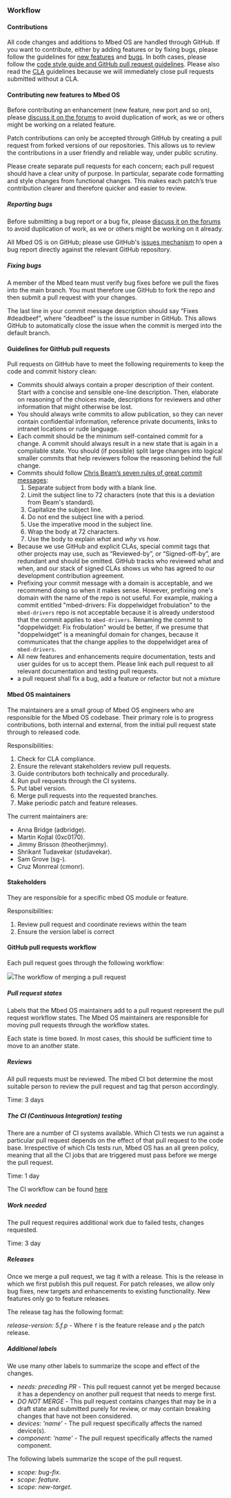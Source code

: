 ### Workflow

#### Contributions

All code changes and additions to Mbed OS are handled through GitHub. If you want to contribute, either by adding features or by fixing bugs, please follow the guidelines for [new features](#contributing-new-features-to-mbed-os) and [bugs](#reporting-and-fixing-bugs). In both cases, please follow the [code style guide and GitHub pull request guidelines](/docs/v5.7/reference/guidelines.html#style)</a>. Please also read the [CLA](/docs/v5.7/reference/guidelines.html#cla) guidelines because we will immediately close pull requests submitted without a CLA.

#### Contributing new features to Mbed OS

Before contributing an enhancement (new feature, new port and so on), please [discuss it on the forums](https://os.mbed.com/forum/bugs-suggestions/) to avoid duplication of work, as we or others might be working on a related feature.

Patch contributions can only be accepted through GitHub by creating a pull request from forked versions of our repositories. This allows us to review the contributions in a user friendly and reliable way, under public scrutiny.

Please create separate pull requests for each concern; each pull request should have a clear unity of purpose. In particular, separate code formatting and style changes from functional changes. This makes each patch’s true contribution clearer and therefore quicker and easier to review.

##### Reporting bugs

Before submitting a bug report or a bug fix, please [discuss it on the forums](https://os.mbed.com/forum/bugs-suggestions/) to avoid duplication of work, as we or others might be working on it already.

All Mbed OS is on GitHub; please use GitHub's [issues mechanism](https://guides.github.com/features/issues/) to open a bug report directly against the relevant GitHub repository.

##### Fixing bugs

A member of the Mbed team must verify bug fixes before we pull the fixes into the main branch. You must therefore use GitHub to fork the repo and then submit a pull request with your changes.

The last line in your commit message description should say “Fixes #deadbeef”, where “deadbeef” is the issue number in GitHub. This allows GitHub to automatically close the issue when the commit is merged into the default branch.

#### Guidelines for GitHub pull requests

Pull requests on GitHub have to meet the following requirements to keep the code and commit history clean:

- Commits should always contain a proper description of their content. Start with a concise and sensible one-line description. Then, elaborate on reasoning of the choices made, descriptions for reviewers and other information that might otherwise be lost.
- You should always write commits to allow publication, so they can never contain confidential information, reference private documents, links to intranet locations or rude language.
- Each commit should be the minimum self-contained commit for a change. A commit should always result in a new state that is again in a compilable state. You should (if possible) split large changes into logical smaller commits that help reviewers follow the reasoning behind the full change.
- Commits should follow [Chris Beam’s seven rules of great commit messages](http://chris.beams.io/posts/git-commit#seven-rules):
	1. Separate subject from body with a blank line.
	1. Limit the subject line to 72 characters (note that this is a deviation from Beam's standard).
	1. Capitalize the subject line.
	1. Do not end the subject line with a period.
	1. Use the imperative mood in the subject line.
	1. Wrap the body at 72 characters.
	1. Use the body to explain _what_ and _why_ vs _how_.
- Because we use GitHub and explicit CLAs, special commit tags that other projects may use, such as “Reviewed-by”, or “Signed-off-by”, are redundant and should be omitted. GitHub tracks who reviewed what and when, and our stack of signed CLAs shows us who has agreed to our development contribution agreement.
- Prefixing your commit message with a domain is acceptable, and we recommend doing so when it makes sense. However, prefixing one's domain with the name of the repo is not useful. For example, making a commit entitled "mbed-drivers: Fix doppelwidget frobulation" to the `mbed-drivers` repo is not acceptable because it is already understood that the commit applies to `mbed-drivers`. Renaming the commit to "doppelwidget: Fix frobulation" would be better, if we presume that "doppelwidget" is a meaningful domain for changes, because it communicates that the change applies to the doppelwidget area of `mbed-drivers`.
- All new features and enhancements require documentation, tests and user guides for us to accept them. Please link each pull request to all relevant documentation and testing pull requests.
- a pull request shall fix a bug, add a feature or refactor but not a mixture

#### Mbed OS maintainers

The maintainers are a small group of Mbed OS engineers who are responsible for the Mbed OS codebase. Their primary role is to progress contributions, both internal and external, from the initial pull request state through to released code. 

Responsibilities:

1. Check for CLA compliance.
1. Ensure the relevant stakeholders review pull requests.
1. Guide contributors both technically and procedurally.
1. Run pull requests through the CI systems.
1. Put label version.
1. Merge pull requests into the requested branches.
1. Make periodic patch and feature releases.

The current maintainers are:

* Anna Bridge (adbridge).
* Martin Kojtal (0xc0170).
* Jimmy Brisson (theotherjimmy).
* Shrikant Tudavekar (studavekar).
* Sam Grove (sg-).
* Cruz Monrreal (cmonr).

#### Stakeholders

They are responsible for a specific mbed OS module or feature.

Responsibilities:

1. Review pull request and coordinate reviews within the team
1. Ensure the version label is correct

#### GitHub pull requests workflow

Each pull request goes through the following workflow:

<span class="images">![](https://s3-us-west-2.amazonaws.com/mbed-os-docs-images/Workflow.png)<span>The workflow of merging a pull request</span></span>

##### Pull request states

Labels that the Mbed OS maintainers add to a pull request represent the pull request workflow states. The Mbed OS maintainers are responsible for moving pull requests through the workflow states.

Each state is time boxed. In most cases, this should be sufficient time to move to an another state.

##### Reviews

All pull requests must be reviewed. The mbed CI bot determine the most suitable person to review the pull request and tag that person accordingly.

Time: 3 days

##### The CI (Continuous Integration) testing

There are a number of CI systems available. Which CI tests we run against a particular pull request depends on the effect of that pull request to the code base. Irrespective of which CIs tests run, Mbed OS has an all green policy, meaning that all the CI jobs that are triggered must pass before we merge the pull request.

Time: 1 day

The CI workflow can be found [here](tbd)

##### Work needed

The pull request requires additional work due to failed tests, changes requested.

Time: 3 day

##### Releases

Once we merge a pull request, we tag it with a release. This is the release in which we first publish this pull request. For patch releases, we allow only bug fixes, new targets and enhancements to existing functionality. New features only go to feature releases.

The release tag has the following format:

*release-version: 5.f.p* - Where `f` is the feature release and `p` the patch release.

##### Additional labels

We use many other labels to summarize the scope and effect of the changes.

- *needs: preceding PR* - This pull request cannot yet be merged because it has a dependency on another pull request that needs to merge first.
- *DO NOT MERGE* - This pull request contains changes that may be in a draft state and submitted purely for review, or may contain breaking changes that have not been considered.
- *devices: 'name'* - The pull request specifically affects the named device(s).
- *component: 'name'* - The pull request specifically affects the named component.

The following labels summarize the scope of the pull request.

- *scope: bug-fix*.
- *scope: feature*.
- *scope: new-target*.
